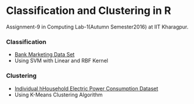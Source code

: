 # Classification and Clustering in R

Assignment-9 in Computing Lab-1(Autumn Semester2016) at IIT Kharagpur.

### Classification
 - [Bank Marketing Data Set](https://archive.ics.uci.edu/ml/datasets/Bank+Marketing)
 - Using SVM with Linear and RBF Kernel

### Clustering
 - [Individual hHousehold Electric Power Consumption Dataset](https://archive.ics.uci.edu/ml/datasets/Individual+household+electric+power+consumption#)
 - Using K-Means Clustering Algorithm
